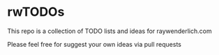 # rwTODOs

This repo is a collection of TODO lists and ideas for raywenderlich.com


Please feel free for suggest your own ideas via pull requests

